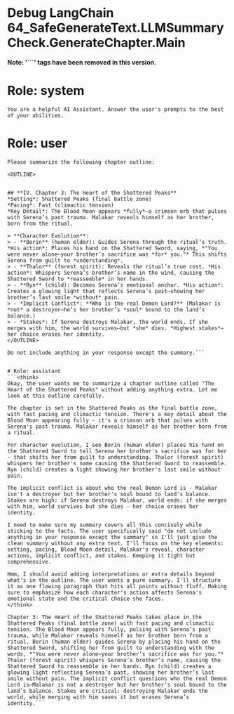 # Debug LangChain 64_SafeGenerateText.LLMSummaryCheck.GenerateChapter.Main
**Note: '```' tags have been removed in this version.**



# Role: system
```You are a helpful AI Assistant. Answer the user's prompts to the best of your abilities.```


# Role: user
```
Please summarize the following chapter outline:

<OUTLINE>


## **IV. Chapter 3: The Heart of the Shattered Peaks**  
*Setting*: Shattered Peaks (final battle zone)  
*Pacing*: Fast (climactic tension)  
*Key Detail*: The Blood Moon appears *fully*—a crimson orb that pulses with Serena’s past trauma. Malakar reveals himself as her brother, born from the ritual.  

> **Character Evolution**:  
> - **Borin** (human elder): Guides Serena through the ritual’s truth. *His action*: Places his hand on the Shattered Sword, saying, *"You were never alone—your brother’s sacrifice was *for* you."* This shifts Serena from guilt to *understanding*.  
> - **Thalor** (forest spirit): Reveals the ritual’s true cost. *His action*: Whispers Serena’s brother’s name in the wind, causing the Shattered Sword to *reassemble* in her hands.  
> - **Ryn** (child): Becomes Serena’s emotional anchor. *His action*: Creates a glowing light that reflects Serena’s past—showing her brother’s last smile *without* pain.  
> - *Implicit Conflict*: **Who is the real Demon Lord?** (Malakar is *not* a destroyer—he’s her brother’s *soul* bound to the land’s balance.)  
> - *Stakes*: If Serena destroys Malakar, the world ends. If she merges with him, the world survives—but *she* dies. *Highest stakes*—her choice erases her identity.
</OUTLINE>

Do not include anything in your response except the summary.```


# Role: assistant
```<think>
Okay, the user wants me to summarize a chapter outline called "The Heart of the Shattered Peaks" without adding anything extra. Let me look at this outline carefully.

The chapter is set in the Shattered Peaks as the final battle zone, with fast pacing and climactic tension. There's a key detail about the Blood Moon appearing fully - it's a crimson orb that pulses with Serena's past trauma. Malakar reveals himself as her brother born from a ritual.

For character evolution, I see Borin (human elder) places his hand on the Shattered Sword to tell Serena her brother's sacrifice was for her - that shifts her from guilt to understanding. Thalor (forest spirit) whispers her brother's name causing the Shattered Sword to reassemble. Ryn (child) creates a light showing her brother's last smile without pain. 

The implicit conflict is about who the real Demon Lord is - Malakar isn't a destroyer but her brother's soul bound to land's balance. Stakes are high: if Serena destroys Malakar, world ends; if she merges with him, world survives but she dies - her choice erases her identity.

I need to make sure my summary covers all this concisely while sticking to the facts. The user specifically said "do not include anything in your response except the summary" so I'll just give the clean summary without any extra text. I'll focus on the key elements: setting, pacing, Blood Moon detail, Malakar's reveal, character actions, implicit conflict, and stakes. Keeping it tight but comprehensive.

Hmm, I should avoid adding interpretations or extra details beyond what's in the outline. The user wants a pure summary. I'll structure it as one flowing paragraph that hits all points without fluff. Making sure to emphasize how each character's action affects Serena's emotional state and the critical choice she faces.
</think>

Chapter 3: The Heart of the Shattered Peaks takes place in the Shattered Peaks (final battle zone) with fast pacing and climactic tension. The Blood Moon appears fully, pulsing with Serena’s past trauma, while Malakar reveals himself as her brother born from a ritual. Borin (human elder) guides Serena by placing his hand on the Shattered Sword, shifting her from guilt to understanding with the words, *"You were never alone—your brother’s sacrifice was for you."* Thalor (forest spirit) whispers Serena’s brother’s name, causing the Shattered Sword to reassemble in her hands. Ryn (child) creates a glowing light reflecting Serena’s past, showing her brother’s last smile without pain. The implicit conflict questions who the real Demon Lord is—Malakar is not a destroyer but her brother’s soul bound to the land’s balance. Stakes are critical: destroying Malakar ends the world, while merging with him saves it but erases Serena’s identity.```